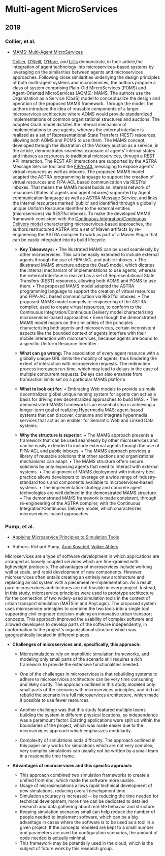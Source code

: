 # Multi-agent MicroServices

## 2019

### Collier, et al.

- [MAMS: Multi-Agent MicroServices](Collier_2019.pdf)

   [Collier](https://people.ucd.ie/rem.collier/), [O'Neill](https://people.ucd.ie/eoin.oneill/), [O’Hare](https://people.ucd.ie/gregory.ohare/), and [Lillis](https://people.ucd.ie/david.lillis/) demonstrate, in their article,the integration of agent technology into microservices-based systems by leveraging on the similarities between agents and microservices approaches.  Following close similarities underlying the design principles of both multi-agent systems and microservices, the authors propose a class of system comprising Plain-Old MircroServices (POMS) and Agent-Oriented MicroServices (AOMS): MAMS. The authors use the Organization as a Service (OaaS) model to conceptualize the design and operation of the proposed MAMS framework. Through the model, the authors introduce the idea of reusable components of a larger microservices architecture where AOMS would provide standardized implementations of common organizational structures and auctions. The adopted OaaS model dictates the internal mechanism of implementations to use agents, whereas the external interface is realized as a set of Representational State Transfers (REST) resources, allowing both AOMS and POMS to use them. The MAMS concept, developed through the illustration of the Vickery auction as a service, in the article, demonstrates seamless exposure of agents’ internal states and inboxes as resources to traditional microservices, through a REST API interaction. The REST API interactions are supported by the ASTRA Message Service tool and the [FIPA-ACL](http://www.fipa.org/repository/aclspecs.html)  messaging to expose agents’ virtual resources as well as inboxes. The proposed MAMS model adapted the ASTRA programming language to support the creation of virtual resources and FIPA-ACL based communication via RESTful inboxes. That means the MAMS model builds an internal network of resources (States of agents and agent inboxes) supported by Agent communication language as well as ASTRA Message Service, and links the internal resources marked ‘public’ and identified through a globally unique Uniform Resource Identifier to the external entities (microservices) via RESTful inboxes. To make the developed MAMS framework consistent with the [Continuous Integration/Continuous Delivery model](https://en.wikipedia.org/wiki/CI/CD) characterizing microservices-based approaches, the authors restructured ASTRA into a set of Maven artifacts by re-engineering the ASTRA compiler to work as part of a Maven Plugin that can be easily integrated into its build lifecycle.  

   - **Key Takeaways:** 
   •	The illustrated MAMS can be used seamlessly by other microservices. This can be easily extended to include external agents through the use of FIPA-ACL and public inboxes.
•	The illustrated MAMS structure adapts the OaaS model, which dictates the internal mechanism of implementations to use agents, whereas the external interface is realized as a set of Representational State Transfers (REST) resources, allowing both AOMS and POMS to use them.
•	The proposed MAMS model adapted the ASTRA programming language to support the creation of virtual resources and FIPA-ACL based communication via RESTful inboxes.
•	The proposed MAMS model compels re-engineering of the ASTRA compiler, used to create virtual resources, to conform to the Continuous Integration/Continuous Delivery model characterizing microservices-based approaches
•	Even though the demonstrated MAMS model majors on the similarities of the principles characterizing both agents and microservices, certain inconsistent aspects like the bounded context of agents interfere with their mobile interaction with microservices, because agents are bound to a specific Uniform Resource Identifier.

   - **What can go wrong:**
  The association of every agent resource with a globally unique URL limits the mobility of agents, thus hindering the extent of interaction with microservice requests. The redirection process increases run-time, which may lead to delays in the case of multiple concurrent requests. Delays can also emanate from transaction limits set on a particular MAMS platform.
   - **What to look out for:** 
   •	Embracing Web models to provide a simple decentralized global unique naming system for agents can act as a basis for driving new decentralized approaches to build MAS.
•	The demonstrated MAMS framework is an essential step in achieving a longer-term goal of realizing Hypermedia MAS: agent-based systems that can discover, consume and integrate hypermedia services that act as an enabler for Semantic Web and Linked Data systems.

  - **Why the structure is superior:** 
 •	The MAMS approach presents a framework that can be used seamlessly by other microservices and can be easily extended to include external agents through the use of FIPA-ACL and public inboxes.
•	The MAMS approach provides a library of reusable solutions that other auctions and organizational mechanisms can adapt. 
•	The MAMS structure offers secure solutions by only exposing agents that need to interact with external systems. 
•	The alignment of MAMS deployment with industry best practice allows developers to leverage on a wide range of industry-standard tools and components available to microservices-based systems.
•	The implementation strategy and concrete agent technologies are well defined in the demonstrated MAMS structure. 
•	The demonstrated MAMS framework is made consistent, through re-engineering of the ASTRA compiler, with the Continuous Integration/Continuous Delivery model, which characterizes microservices-based approaches



### Pump, et al.

- [Applying Microservice Principles to Simulation Tools](Pump_2019.pdf)

- Authors: Richard Pump, [Arne Koschel](https://www.hs-hannover.de/service/personenfinder/person/1000003410/), [Volker Ahlers](http://www.volkerahlers.de/)

Microservices are a type of software development in which applications are arranged as loosely coupled services which are fine-grained with lightweight protocols.  The advantages of microservices include working well at scale, and rapid development of new components.  However, microservices often entails creating an entirely new architecture and replacing an old system with a piecemeal re-implementation. As a result, pure microservices architectures are not feasible in every project.  Instead, in this study, microservice principles were used to prototype architecture for the connection of two widely-used simulation tools in the context of urban transport simulation (MATSim and AnyLogic).  The proposed system uses microservice principles to combine the two tools into a single tool supporting civil engineer decision-making on innovative urban transport concepts.  This approach improved the usability of complex software and allowed developers to develop parts of the software independently, in conformation to the project's organizational structure which was geographically located in different places.

   - **Challenges of microservices and, specifically, this approach:** 
   
      - Microsimulations rely on monolithic simulation frameworks, and modeling only small parts of the scenario still requires a rich framework to provide the extensive functionalities needed.
      
      - One of the challenges in microservices is that rebuilding systems to adhere to microservices architecture can be very time consuming and likely costly.  The approach outlined in this study modeled only small parts of the scenario with microservices principles, and did not rebuild the scenario in a full microservices architecture, which made it possible to use fewer resources. 

      -  Another challenge was that this study featured multiple teams building the system in different physical locations, so independence was a paramount factor.  Existing applications were split up within the boundaries of the project, which was made easier due to the microservices approach which emphasizes modularity.

      - Complexity of simulations adds difficulty.  The approach outlined in this paper only works for simulations which are not very complex; very complex simulations can usually not be written by a small team in a reasonable time frame.
  

  - **Advantages of microservices and this specific approach:** 
      - This approach combined two simulation frameworks to create a unified front end, which made the software more usable.
      - Usage of microsimulations allows rapid technical development of new simulations, reducing
overall development time.
      -	Simulation accuracy is increased -- by reducing the time needed for technical development, more time can be dedicated to detailed research and data gathering about real-life behavior and structure.
      -	Keeping simulation scenarios small can help reduce the number of people needed to implement software, which can be a big advantage in cases where the software is to be used as a tool in a given project.  If the concepts modeled are kept to a small number and parameters are used for configuration scenarios, the amount of code needed is actually minimal.
      -	This framework may be potentially used in the cloud, which is the subject of future work by this research group.
